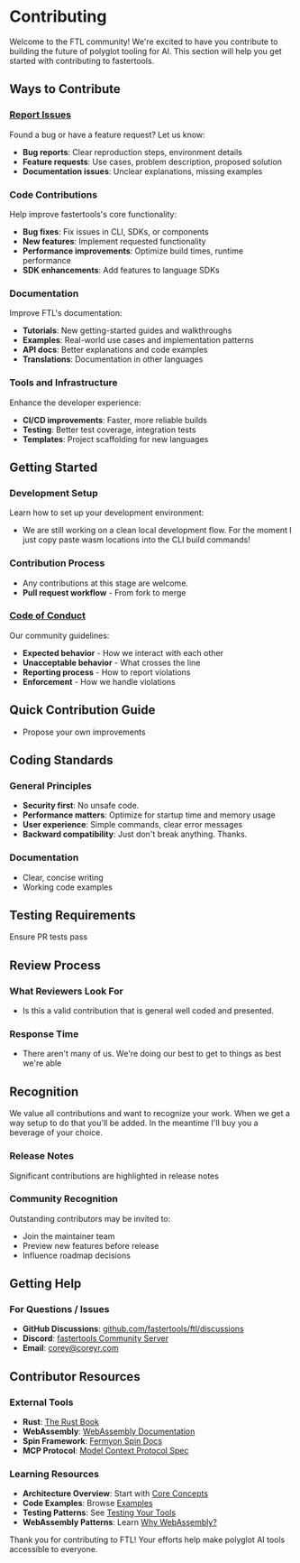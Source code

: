 # Contributing

Welcome to the FTL community! We're excited to have you contribute to building the future of polyglot tooling for AI. This section will help you get started with contributing to fastertools.

## Ways to Contribute

### [Report Issues](https://github.com/fastertools/ftl/issues)
Found a bug or have a feature request? Let us know:
- **Bug reports**: Clear reproduction steps, environment details
- **Feature requests**: Use cases, problem description, proposed solution
- **Documentation issues**: Unclear explanations, missing examples

### **Code Contributions**
Help improve fastertools's core functionality:
- **Bug fixes**: Fix issues in CLI, SDKs, or components
- **New features**: Implement requested functionality
- **Performance improvements**: Optimize build times, runtime performance
- **SDK enhancements**: Add features to language SDKs

### **Documentation**
Improve FTL's documentation:
- **Tutorials**: New getting-started guides and walkthroughs
- **Examples**: Real-world use cases and implementation patterns
- **API docs**: Better explanations and code examples
- **Translations**: Documentation in other languages

### **Tools and Infrastructure**
Enhance the developer experience:
- **CI/CD improvements**: Faster, more reliable builds
- **Testing**: Better test coverage, integration tests
- **Templates**: Project scaffolding for new languages

## Getting Started

### Development Setup
Learn how to set up your development environment:
- We are still working on a clean local development flow. For the moment I just copy paste wasm locations into the CLI build commands!

### Contribution Process
- Any contributions at this stage are welcome.
- **Pull request workflow** - From fork to merge

### [Code of Conduct](./code-of-conduct.md)
Our community guidelines:
- **Expected behavior** - How we interact with each other
- **Unacceptable behavior** - What crosses the line
- **Reporting process** - How to report violations
- **Enforcement** - How we handle violations

## Quick Contribution Guide

- Propose your own improvements


## Coding Standards

### General Principles
- **Security first**: No unsafe code.
- **Performance matters**: Optimize for startup time and memory usage
- **User experience**: Simple commands, clear error messages
- **Backward compatibility**: Just don't break anything. Thanks.

### Documentation
- Clear, concise writing
- Working code examples

## Testing Requirements

Ensure PR tests pass 

## Review Process

### What Reviewers Look For

- Is this a valid contribution that is general well coded and presented.

### Response Time

- There aren't many of us. We're doing our best to get to things as best we're able

## Recognition

We value all contributions and want to recognize your work. When we get a way setup to do that you'll be added. In the meantime I'll buy you a beverage of your choice.

### Release Notes
Significant contributions are highlighted in release notes

### Community Recognition
Outstanding contributors may be invited to:
- Join the maintainer team
- Preview new features before release
- Influence roadmap decisions

## Getting Help

### For Questions / Issues
- **GitHub Discussions**: [github.com/fastertools/ftl/discussions](https://github.com/fastertools/ftl/discussions)
- **Discord**: [fastertools Community Server](https://discord.gg/jDgHerNT)
- **Email**: [corey@coreyr.com](mailto:corey@coreyr.com)

## Contributor Resources

### External Tools
- **Rust**: [The Rust Book](https://doc.rust-lang.org/book/)
- **WebAssembly**: [WebAssembly Documentation](https://webassembly.org/)
- **Spin Framework**: [Fermyon Spin Docs](https://developer.fermyon.com/spin)
- **MCP Protocol**: [Model Context Protocol Spec](https://spec.modelcontextprotocol.io/)

### Learning Resources
- **Architecture Overview**: Start with [Core Concepts](../core-concepts/)
- **Code Examples**: Browse [Examples](../../examples/)
- **Testing Patterns**: See [Testing Your Tools](../guides/testing.md)
- **WebAssembly Patterns**: Learn [Why WebAssembly?](../core-concepts/why-webassembly.md)

Thank you for contributing to FTL! Your efforts help make polyglot AI tools accessible to everyone.